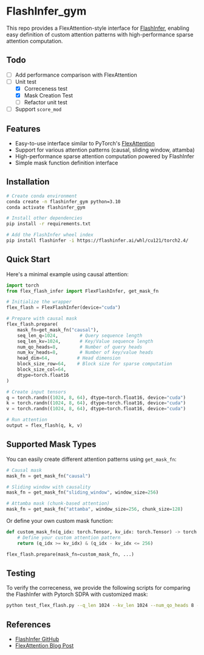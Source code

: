 # FlashInfer_gym

This repo provides a FlexAttention-style interface for [FlashInfer](https://github.com/flashinfer-ai/flashinfer), enabling easy definition of custom attention patterns with high-performance sparse attention computation.

## Todo
- [ ] Add performance comparison with FlexAttention
- [ ] Unit test
  - [x] Correceness test
  - [x] Mask Creation Test
  - [ ] Refactor unit test
- [ ] Support `score_mod`

## Features

- Easy-to-use interface similar to PyTorch's [FlexAttention](https://pytorch.org/blog/flexattention/)
- Support for various attention patterns (causal, sliding window, attamba)
- High-performance sparse attention computation powered by FlashInfer
- Simple mask function definition interface

## Installation

```bash
# Create conda environment
conda create -n flashinfer_gym python=3.10 
conda activate flashinfer_gym

# Install other dependencies
pip install -r requirements.txt

# Add the FlashInfer wheel index
pip install flashinfer -i https://flashinfer.ai/whl/cu121/torch2.4/
```

## Quick Start

Here's a minimal example using causal attention:

```python
import torch
from flex_flash_infer import FlexFlashInfer, get_mask_fn

# Initialize the wrapper
flex_flash = FlexFlashInfer(device="cuda")

# Prepare with causal mask
flex_flash.prepare(
    mask_fn=get_mask_fn("causal"),
    seq_len_q=1024,        # Query sequence length
    seq_len_kv=1024,       # Key/Value sequence length
    num_qo_heads=8,        # Number of query heads
    num_kv_heads=8,        # Number of key/value heads
    head_dim=64,          # Head dimension
    block_size_row=64,    # Block size for sparse computation
    block_size_col=64,
    dtype=torch.float16
)

# Create input tensors
q = torch.randn((1024, 8, 64), dtype=torch.float16, device="cuda")
k = torch.randn((1024, 8, 64), dtype=torch.float16, device="cuda")
v = torch.randn((1024, 8, 64), dtype=torch.float16, device="cuda")

# Run attention
output = flex_flash(q, k, v)
```

## Supported Mask Types

You can easily create different attention patterns using `get_mask_fn`:

```python
# Causal mask
mask_fn = get_mask_fn("causal")

# Sliding window with causality
mask_fn = get_mask_fn("sliding_window", window_size=256)

# Attamba mask (chunk-based attention)
mask_fn = get_mask_fn("attamba", window_size=256, chunk_size=128)
```

Or define your own custom mask function:

```python
def custom_mask_fn(q_idx: torch.Tensor, kv_idx: torch.Tensor) -> torch.Tensor:
    # Define your custom attention pattern
    return (q_idx >= kv_idx) & (q_idx - kv_idx <= 256)

flex_flash.prepare(mask_fn=custom_mask_fn, ...)
```

## Testing

To verify the correceness, we provide the following scripts for comparing the FlashInfer with Pytorch SDPA with customized mask:

```bash
python test_flex_flash.py --q_len 1024 --kv_len 1024 --num_qo_heads 8 --mask_type causal
```

## References

- [FlashInfer GitHub](https://github.com/flashinfer-ai/flashinfer)
- [FlexAttention Blog Post](https://pytorch.org/blog/flexattention/)

